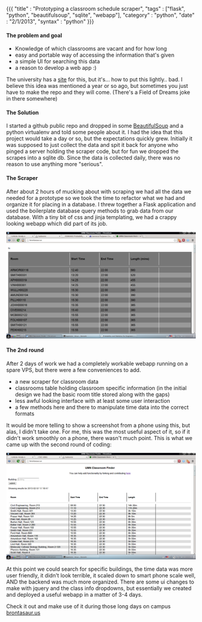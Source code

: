 {{{
  "title" : "Prototyping a classroom schedule scraper",
  "tags"  : ["flask", "python", "beautifulsoup", "sqlite", "webapp"],
  "category" : "python",
  "date" : "2/1/2013",
  "syntax" : "python"
}}}

#### The problem and goal
- Knowledge of which classrooms are vacant and for how long
- easy and portable way of accessing the information that's given
- a simple UI for searching this data
- a reason to develop a web app :)

The university has a [site](http://wvprd.ocm.umn.edu/gpcwv/wv3_servlet/urd/run/wv_space.DayList?spdt=20130203,spfilter=945403,lbdviewmode=grid) for this, but it's... how to put this lightly.. bad. 
I believe this idea was mentioned a year or so ago, but sometimes you just have to make the repo and they will come. (There's a Field of Dreams joke in there somewhere)

<!--more-->

#### The Solution
I started a github public repo and dropped in some [BeautifulSoup](http://www.crummy.com/software/BeautifulSoup/) and a python virtualenv and told some people about it.  I had the idea that this project would take a day or so, but the expectations quickly grew. 
Initially it was supposed to just collect the data and spit it back for anyone who pinged a server holding the scraper code, but for fun we dropped the scrapes into a sqlite db. 
Since the data is collected daily, there was no reason to use anything more "serious".

#### The Scraper
After about 2 hours of mucking about with scraping we had all the data we needed for a prototype so we took the time to refactor what we had and organize it for placing in a database. 
I threw together a Flask application and used the boilerplate database query methods to grab data from our database. With a tiny bit of css and jinja templating, we had a crappy looking webapp which did part of its job.  

![initial design](/imgs/_posts/scraper-page-prelim.png)


#### The 2nd round
After 2 days of work we had a completely workable webapp running on a spare VPS, but there were a few conveniences to add.

- a new scraper for classroom data
- classrooms table holding classroom specific information (in the initial design we had the basic room title stored along with the gaps)
- less awful looking interface with at least some user interaction
- a few methods here and there to manipulate time data into the correct formats

It would be more telling to show a screenshot from a phone using this, but alas, I didn't take one.
For me, this was the most useful aspect of it, so if it didn't work smoothly on a phone, there wasn't much point.
This is what we came up with the second round of coding:  

![2nd redux](/imgs/_posts/scraper-page-2nd.png)  

At this point we could search for specific buildings, the time data was more user friendly, it didn't look terrible, it scaled down to smart phone scale well, AND the backend was much more organized. 
There are some ui changes to make with jquery and the class info dropdowns, but essentially we created and deployed a useful webapp in a matter of 3-4 days.  

Check it out and make use of it during those long days on campus  
[brontasaur.us](http://brontasaur.us)
